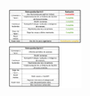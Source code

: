 <img src="./sprint-documents/retrospectives/retro3.jpg" alt="retrospectiva" width="26%" align= center> 
